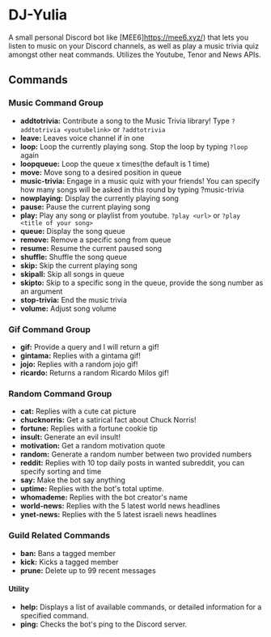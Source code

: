 # DJ-Yulia
A small personal Discord bot like [MEE6]https://mee6.xyz/) that lets you listen to music on your Discord channels, as well as play a music trivia quiz amongst other neat commands. Utilizes the Youtube, Tenor and News APIs.

## Commands

### Music Command Group
- **addtotrivia:** Contribute a song to the Music Trivia library! Type ``?addtotrivia <youtubelink>`` or ``?addtotrivia``
- **leave:** Leaves voice channel if in one
- **loop:** Loop the currently playing song. Stop the loop by typing ``?loop`` again
- **loopqueue:** Loop the queue x times(the default is 1 time)
- **move:** Move song to a desired position in queue
- **music-trivia:** Engage in a music quiz with your friends! You can specify how many songs will be asked in this round by typing ?music-trivia <number of songs>
- **nowplaying:** Display the currently playing song
- **pause:** Pause the current playing song
- **play:** Play any song or playlist from youtube. ``?play <url>`` or ``?play <title of your song>``
- **queue:** Display the song queue
- **remove:** Remove a specific song from queue
- **resume:** Resume the current paused song
- **shuffle:** Shuffle the song queue
- **skip:** Skip the current playing song
- **skipall:** Skip all songs in queue
- **skipto:** Skip to a specific song in the queue, provide the song number as an argument
- **stop-trivia:** End the music trivia
- **volume:** Adjust song volume

### Gif Command Group
- **gif:** Provide a query and I will return a gif!
- **gintama:** Replies with a gintama gif!
- **jojo:** Replies with a random jojo gif!
- **ricardo:** Returns a random Ricardo Milos gif!

### Random Command Group
- **cat:** Replies with a cute cat picture
- **chucknorris:** Get a satirical fact about Chuck Norris!
- **fortune:** Replies with a fortune cookie tip
- **insult:** Generate an evil insult!
- **motivation:** Get a random motivation quote
- **random:** Generate a random number between two provided numbers
- **reddit:** Replies with 10 top daily posts in wanted subreddit, you can specify sorting and time
- **say:** Make the bot say anything
- **uptime:** Replies with the bot's total uptime.
- **whomademe:** Replies with the bot creator's name
- **world-news:** Replies with the 5 latest world news headlines
- **ynet-news:** Replies with the 5 latest israeli news headlines

### Guild Related Commands
- **ban:** Bans a tagged member
- **kick:** Kicks a tagged member
- **prune:** Delete up to 99 recent messages

#### Utility
- **help:** Displays a list of available commands, or detailed information for a specified command.
- **ping:** Checks the bot's ping to the Discord server.
